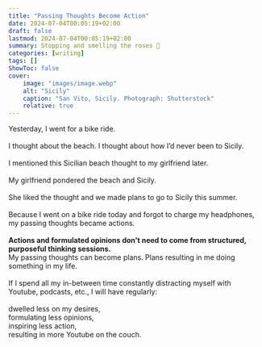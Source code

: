 ```yaml
---
title: "Passing Thoughts Become Action"
date: 2024-07-04T00:05:19+02:00
draft: false
lastmod: 2024-07-04T00:05:19+02:00
summary: Stopping and smelling the roses 🌹
categories: [writing]
tags: []
ShowToc: false
cover:
    image: "images/image.webp"
    alt: "Sicily"
    caption: "San Vito, Sicily. Photograph: Shutterstock"
    relative: true
---
```

Yesterday, I went for a bike ride.
\
\
I thought about the beach. I thought about how I’d never been to Sicily.
\
\
I mentioned this Sicilian beach thought to my girlfriend later.
\
\
My girlfriend pondered the beach and Sicily.
\
\
She liked the thought and we made plans to go to Sicily this summer. 
\
\
Because I went on a bike ride today and forgot to charge my headphones, my passing thoughts became actions.
\
\
**Actions and formulated opinions don't need to come from structured, purposeful thinking sessions.** \
My passing thoughts can become plans. Plans resulting in me doing something in my life.
\
\
If I spend all my in-between time constantly distracting myself with Youtube, podcasts, etc., I will have regularly: 
\
\
dwelled less on my desires, 
\
formulating less opinions, 
\
inspiring less action,
\
resulting in more Youtube on the couch. 